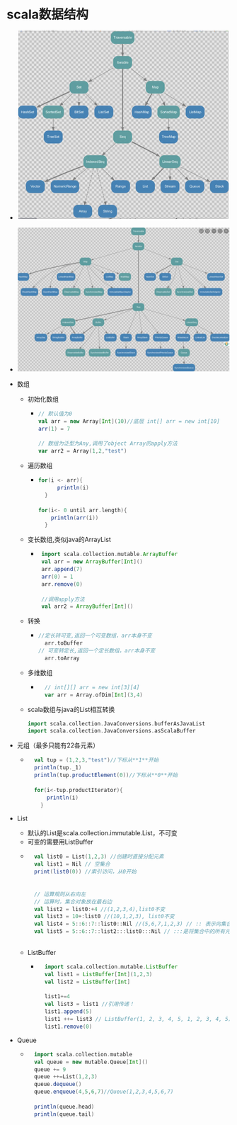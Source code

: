 # scala数据结构

- ![scala数据结构--不可变集合](./images/scala数据结构.PNG)

- ![scala数据结构--可变集合](./images/scala数据结构2.PNG)

- 数组
    - 初始化数组
        - ```scala
          // 默认值为0
          val arr = new Array[Int](10)//底层 int[] arr = new int[10]
          arr(1) = 7
          
          // 数组为泛型为Any,调用了object Array的apply方法
          var arr2 = Array(1,2,"test")
          ```
    - 遍历数组
        - ```scala
          for(i <- arr){
                println(i)
            }
          
          for(i<- 0 until arr.length){
              println(arr(i))
            }
          ```
    - 变长数组,类似java的ArrayList
        - ```scala
           import scala.collection.mutable.ArrayBuffer
           val arr = new ArrayBuffer[Int]()
           arr.append(7)
           arr(0) = 1
           arr.remove(0)
           
           //调用apply方法
           val arr2 = ArrayBuffer[Int]()
          ```
    - 转换
        - ```scala
          //定长转可变,返回一个可变数组，arr本身不变 
            arr.toBuffer
          // 可变转定长,返回一个定长数组，arr本身不变 
            arr.toArray
          ```
    - 多维数组
        - ```scala
            // int[][] arr = new int[3][4]
            var arr = Array.ofDim[Int](3,4)
  
          ```
     - scala数组与java的List相互转换
        ```scala
        import scala.collection.JavaConversions.bufferAsJavaList
        import scala.collection.JavaConversions.asScalaBuffer
        ```
        
- 元组（最多只能有22各元素）
    - ```scala
        val tup = (1,2,3,"test")//下标从**1**开始
        println(tup._1)
        println(tup.productElement(0))//下标从**0**开始
        
        for(i<-tup.productIterator){
            println(i)
          }
  
        ```
        
- List
    - 默认的List是scala.collection.immutable.List，不可变
    - 可变的需要用ListBuffer
    - ```scala
        val list0 = List(1,2,3) //创建时直接分配元素
        val list1 = Nil // 空集合
        print(list0(0)) //索引访问，从0开始
        
  
        // 运算规则从右向左
        // 运算时，集合对象放在最右边
        val list2 = list0:+4 //(1,2,3,4),list0不变
        val list3 = 10+:list0 //(10,1,2,3), list0不变
        val list4 = 5::6::7::list0::Nil //(5,6,7,1,2,3) // :: 表示向集合中添加单个元素
        val list5 = 5::6::7::list2:::list0:::Nil // :::是将集合中的所有元素加到集合中
        
      ```
    - ListBuffer
        - ```scala
            import scala.collection.mutable.ListBuffer
            val list1 = ListBuffer[Int](1,2,3)
            val list2 = ListBuffer[Int]
  
            list1+=4
            val list3 = list1 //引用传递！
            list1.append(5)
            list1 ++= list3 // ListBuffer(1, 2, 3, 4, 5, 1, 2, 3, 4, 5)
            list1.remove(0)
            ```
- Queue
    - ```scala
        import scala.collection.mutable
        val queue = new mutable.Queue[Int]()
        queue += 9
        queue ++=List(1,2,3)
        queue.dequeue()
        queue.enqueue(4,5,6,7)//Queue(1,2,3,4,5,6,7)
        
        println(queue.head)
        println(queue.tail)
        ```